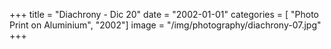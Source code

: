 +++
title = "Diachrony - Dic 20"
date = "2002-01-01"
categories = [ "Photo Print on Aluminium", "2002"]
image = "/img/photography/diachrony-07.jpg"
+++

